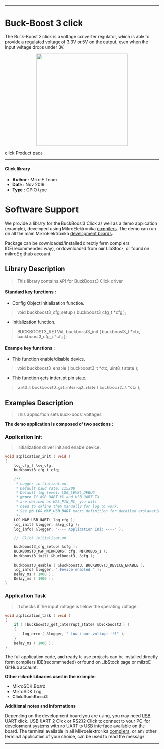 
---
# Buck-Boost 3 click

The Buck-Boost 3 click is a voltage converter regulator, which is able to provide a regulated voltage of 3.3V or 5V on the output, even when the input voltage drops under 3V.

<p align="center">
  <img src="https://download.mikroe.com/images/click_for_ide/buckboost3_click.png" height=300px>
</p>

[click Product page](https://www.mikroe.com/buck-boost-3-click)

---

#### Click library 

- **Author**        : MikroE Team
- **Date**          : Nov 2019.
- **Type**          : GPIO type


# Software Support

We provide a library for the BuckBoost3 Click 
as well as a demo application (example), developed using MikroElektronika 
[compilers](https://shop.mikroe.com/compilers). 
The demo can run on all the main MikroElektronika [development boards](https://shop.mikroe.com/development-boards).

Package can be downloaded/installed directly form compilers IDE(recommended way), or downloaded from our LibStock, or found on mikroE github account. 

## Library Description

> This library contains API for BuckBoost3 Click driver.

#### Standard key functions :

- Config Object Initialization function.
> void buckboost3_cfg_setup ( buckboost3_cfg_t *cfg ); 
 
- Initialization function.
> BUCKBOOST3_RETVAL buckboost3_init ( buckboost3_t *ctx, buckboost3_cfg_t *cfg );


#### Example key functions :

- This function enable/disable device.
> void buckboost3_enable ( buckboost3_t *ctx, uint8_t state );

 
- This function gets intterupt pin state.
> uint8_t buckboost3_get_interrupt_state ( buckboost3_t *ctx );

## Examples Description

> This application sets buck-boost voltages.

**The demo application is composed of two sections :**

### Application Init 

> Initialization driver init and enable device.

```c
void application_init ( void )
{
    log_cfg_t log_cfg;
    buckboost3_cfg_t cfg;

    /** 
     * Logger initialization.
     * Default baud rate: 115200
     * Default log level: LOG_LEVEL_DEBUG
     * @note If USB_UART_RX and USB_UART_TX 
     * are defined as HAL_PIN_NC, you will 
     * need to define them manually for log to work. 
     * See @b LOG_MAP_USB_UART macro definition for detailed explanation.
     */
    LOG_MAP_USB_UART( log_cfg );
    log_init( &logger, &log_cfg );
    log_info( &logger, "---- Application Init ----" );

    //  Click initialization.

    buckboost3_cfg_setup( &cfg );
    BUCKBOOST3_MAP_MIKROBUS( cfg, MIKROBUS_1 );
    buckboost3_init( &buckboost3, &cfg );
    
    buckboost3_enable ( &buckboost3, BUCKBOOST3_DEVICE_ENABLE );
    log_info( &logger, " Device enabled " );
    Delay_ms ( 1000 );
    Delay_ms ( 1000 );
}
```

### Application Task

> It checks if the input voltage is below the operating voltage.

```c
void application_task ( void )
{
    if ( !buckboost3_get_interrupt_state( &buckboost3 ) )
    {
        log_error( &logger, " Low input voltage !!!" );
    }
    Delay_ms ( 1000 );
}
```

The full application code, and ready to use projects can be  installed directly form compilers IDE(recommneded) or found on LibStock page or mikroE GitHub accaunt.

**Other mikroE Libraries used in the example:** 

- MikroSDK.Board
- MikroSDK.Log
- Click.BuckBoost3

**Additional notes and informations**

Depending on the development board you are using, you may need 
[USB UART click](https://shop.mikroe.com/usb-uart-click), 
[USB UART 2 Click](https://shop.mikroe.com/usb-uart-2-click) or 
[RS232 Click](https://shop.mikroe.com/rs232-click) to connect to your PC, for 
development systems with no UART to USB interface available on the board. The 
terminal available in all Mikroelektronika 
[compilers](https://shop.mikroe.com/compilers), or any other terminal application 
of your choice, can be used to read the message.



---
